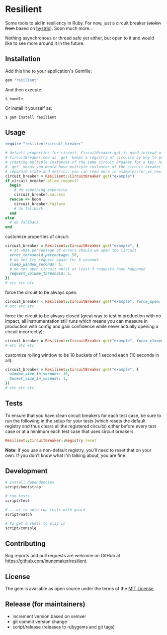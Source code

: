 # Resilient

Some tools to aid in resiliency in Ruby. For now, just a circuit breaker (~~stolen from~~ based on [hystrix](https://github.com/netflix/hystrix)). Soon much more...

Nothing asynchronous or thread safe yet either, but open to it and would like to see more around it in the future.

## Installation

Add this line to your application's Gemfile:

```ruby
gem "resilient"
```

And then execute:

    $ bundle

Or install it yourself as:

    $ gem install resilient

## Usage

```ruby
require "resilient/circuit_breaker"

# default properties for circuit, CircuitBreaker.get is used instead of
# CircuitBreaker.new as `get` keeps a registry of circuits by key to prevent
# creating multiple instances of the same circuit breaker for a key; not using
# `get` means you would have multiple instances of the circuit breaker and thus
# separate state and metrics; you can read more in examples/for_vs_new.rb
circuit_breaker = Resilient::CircuitBreaker.get("example")
if circuit_breaker.allow_request?
  begin
    # do something expensive
    circuit_breaker.success
  rescue => boom
    circuit_breaker.failure
    # do fallback
  end
else
  # do fallback
end
```

customize properties of circuit:

```ruby
circuit_breaker = Resilient::CircuitBreaker.get("example", {
  # at what percentage of errors should we open the circuit
  error_threshold_percentage: 50,
  # do not try request again for 5 seconds
  sleep_window_seconds: 5,
  # do not open circuit until at least 5 requests have happened
  request_volume_threshold: 5,
})
# etc etc etc
```

force the circuit to be always open:

```ruby
circuit_breaker = Resilient::CircuitBreaker.get("example", force_open: true)
# etc etc etc
```

force the circuit to be always closed (great way to test in production with no impact, all instrumentation still runs which means you can measure in production with config and gain confidence while never actually opening a circuit incorrectly):

```ruby
circuit_breaker = Resilient::CircuitBreaker.get("example", force_closed: true)
# etc etc etc
```

customize rolling window to be 10 buckets of 1 second each (10 seconds in all):

```ruby
circuit_breaker = Resilient::CircuitBreaker.get("example", {
  window_size_in_seconds: 10,
  bucket_size_in_seconds: 1,
})
# etc etc etc
```

## Tests

To ensure that you have clean circuit breakers for each test case, be sure to run the following in the setup for your tests (which resets the default registry and thus clears all the registered circuits) either before every test case or at a minimum each test case that uses circuit breakers.

```ruby
Resilient::CircuitBreaker::Registry.reset
```

**Note**: If you use a non-default registry, you'll need to reset that on your own. If you don't know what I'm talking about, you are fine.

## Development

```bash
# install dependencies
script/bootstrap

# run tests
script/test

# ...or to auto run tests with guard
script/watch

# to get a shell to play in
script/console
```

## Contributing

Bug reports and pull requests are welcome on GitHub at https://github.com/jnunemaker/resilient.

## License

The gem is available as open source under the terms of the [MIT License](http://opensource.org/licenses/MIT).

## Release (for maintainers)

* increment version based on semver
* git commit version change
* script/release (releases to rubygems and git tags)
